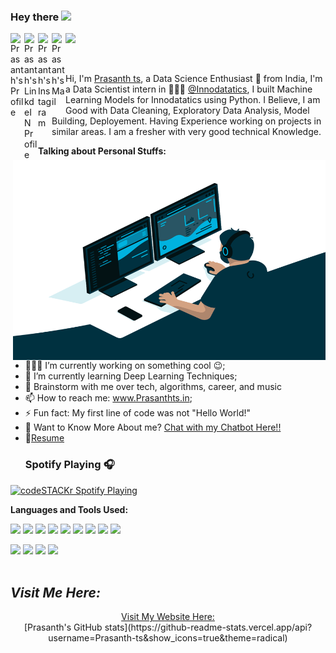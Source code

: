 ### Hey there <img src="https://media.giphy.com/media/hvRJCLFzcasrR4ia7z/giphy.gif" width="25px"><p align="center">
<a href="https://prasanthts.in/">
  <img align="left" alt="Prasanth's Profile" width="22px" src="https://cdn.jsdelivr.net/npm/simple-icons@v3/icons/discord.svg" />
</a>
<a href="https://www.linkedin.com/in/prasanth-ts-60131bb8/">
  <img align="left" alt="Prasanth's LinkdeIN Profile" width="22px" src="https://cdn.jsdelivr.net/npm/simple-icons@v3/icons/linkedin.svg" />
</a>
<a href="https://www.instagram.com/i_am_prasanth_/">
  <img align="left" alt="Prasanth's Instagram" width="22px" src="https://cdn.jsdelivr.net/npm/simple-icons@v3/icons/instagram.svg" />
</a>
<a href="mailto:prasanthts11@gmail.com">
  <img align="left" alt="Prasanth's Mail" width="22px" src="https://cdn.jsdelivr.net/npm/simple-icons@v3/icons/gmail.svg" />
</a>

![](https://visitor-badge.glitch.me/badge?page_id=Prasanth-ts)

<br />

Hi, I'm [Prasanth ts](https://Prasanthts.in/), a Data Science Enthusiast 🚀 from India, I'm a Data Scientist intern in 🙍🏽‍♂️ [@Innodatatics](https://innodatatics.com//), I built Machine Learning Models for Innodatatics using Python. I Believe, I am Good with Data Cleaning, Exploratory Data Analysis, Model Building, Deployement. Having Experience working on projects in similar areas. I am a fresher with very good technical Knowledge.

  <img align="right" alt="GIF" src="https://github.com/Ashish-Gore/Ashish-Gore/blob/master/code.gif?raw=true" width="500" height="320" />
  

**Talking about Personal Stuffs:**

- 👨🏽‍💻 I’m currently working on something cool :wink:;
- 🌱 I’m currently learning Deep Learning Techniques;
- 💬 Brainstorm with me over tech, algorithms, career, and music
- 📫 How to reach me: www.Prasanthts.in;
- ⚡ Fun fact: My first line of code was not "Hello World!"
- 🤖 Want to Know More About me? [Chat with my Chatbot Here!!](https://Prasanthts.in/) 
- 📝[Resume](https://Prasanthts/#contact)
  ### Spotify Playing 🎧

[<img src="https://now-playing-codestackr.vercel.app/api/spotify-playing" alt="codeSTACKr Spotify Playing" width="350" />](https://open.spotify.com/user/swyqyimdc12jajde4vpwd2x1b)

**Languages and Tools Used:**  

<code><img height="20" src="https://www.ashishgore.com/images/skills/R.png"></code>
<code><img height="20" src="https://www.ashishgore.com/images/skills/python.png"></code>
<code><img height="20" src="https://www.ashishgore.com/images/skills/cloud.png"></code>
<code><img height="20" src="https://www.ashishgore.com/images/skills/tableau.png"></code>
<code><img height="20" src="https://www.ashishgore.com/images/skills/sql.png"></code>
<code><img height="20" src="https://www.ashishgore.com/images/skills/excel.png"></code>
<code><img height="20" src="https://www.ashishgore.com/images/skills/html.png"></code>
<code><img height="20" src="https://www.ashishgore.com/images/skills/pyspark.png"></code>
<code><img height="20" src="https://www.ashishgore.com/images/projects/nlp.png"></code>


<code><img height="20" src="https://img.shields.io/badge/-CSS3-black?logo=css3&style=social"></code>
<code><img height="20" src="https://img.shields.io/badge/-Bootstrap-black?logo=bootstrap&style=social"></code>
<code><img height="20" src="https://img.shields.io/badge/-Git-black?logo=git&style=social"></code>
<code><img height="20" src="https://img.shields.io/badge/-GitHub-black?logo=github&style=social"></code>
<br /><br />

<h2><i>Visit Me Here:</i></h2>
<a href="https://Prasanthts.in/">
<p align="center"> Visit My Website Here:
</a>
<br>
[Prasanth's GitHub stats](https://github-readme-stats.vercel.app/api?username=Prasanth-ts&show_icons=true&theme=radical)
